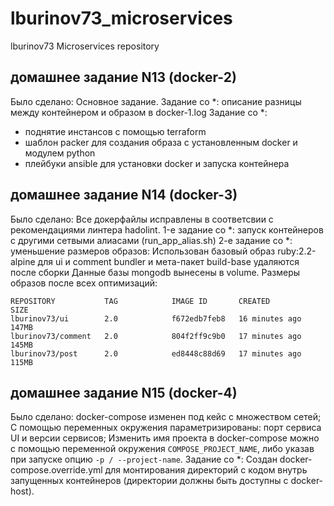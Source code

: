 # lburinov73_microservices
lburinov73 Microservices repository


## домашнее задание N13 (docker-2)
Было сделано:
Основное задание.
Задание со *: описание разницы между контейнером и образом в docker-1.log
Задание со *:
- поднятие инстансов с помощью terraform
- шаблон packer для создания образа с установленным docker и модулем python
- плейбуки ansible для установки docker и запуска контейнера

## домашнее задание N14 (docker-3)
Было сделано:
Все докерфайлы исправлены в соответсвии с рекомендациями линтера hadolint.
1-е задание со *: запуск контейнеров с другими сетвыми алиасами (run_app_alias.sh)
2-е задание со *: уменьшение размеров образов:
Использован базовый образ ruby:2.2-alpine для ui и comment
bundler и мета-пакет build-base удаляются после сборки
Данные базы mongodb вынесены в volume.
Размеры образов после всех оптимизаций:
```
REPOSITORY           TAG            IMAGE ID       CREATED          SIZE
lburinov73/ui        2.0            f672edb7feb8   16 minutes ago   147MB
lburinov73/comment   2.0            804f2ff9c9b0   17 minutes ago   145MB
lburinov73/post      2.0            ed8448c88d69   17 minutes ago   115MB
```

## домашнее задание N15 (docker-4)
Было сделано:
docker-compose изменен под кейс с множеством сетей;
С помощью переменных окружения параметризированы: порт сервиса UI и версии сервисов;
Изменить имя проекта в docker-compose можно с помощью переменной окружения `COMPOSE_PROJECT_NAME`,
либо указав при запуске опцию `-p / --project-name`.
Задание со *:
Создан docker-compose.override.yml для монтирования директорий с кодом внутрь запущенных контейнеров (директории должны быть доступны с docker-host).
